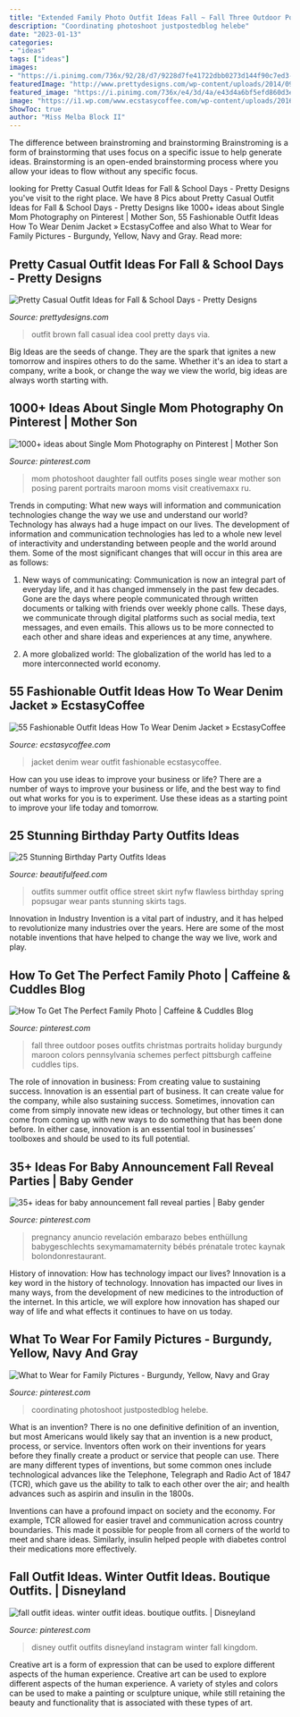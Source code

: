 ```yaml
---
title: "Extended Family Photo Outfit Ideas Fall ~ Fall Three Outdoor Poses Outfits Christmas Portraits Holiday Burgundy Maroon Colors Pennsylvania Schemes Perfect Pittsburgh Caffeine Cuddles Tips"
description: "Coordinating photoshoot justpostedblog helebe"
date: "2023-01-13"
categories:
- "ideas"
tags: ["ideas"]
images:
- "https://i.pinimg.com/736x/92/28/d7/9228d7fe41722dbb0273d144f90c7ed3--single-mom-photography-single-moms.jpg"
featuredImage: "http://www.prettydesigns.com/wp-content/uploads/2014/09/Cool-Brown-Outfit-Idea-for-Women.jpg"
featured_image: "https://i.pinimg.com/736x/e4/3d/4a/e43d4a6bf5efd860d3e98d98faef6495--family-of-three-photo-ideas-fall-family-photos.jpg"
image: "https://i1.wp.com/www.ecstasycoffee.com/wp-content/uploads/2016/10/Denim-Jacket-3.jpg?resize=620%2C929"
ShowToc: true
author: "Miss Melba Block II"
---
```



The difference between brainstroming and brainstorming
Brainstroming is a form of brainstorming that uses focus on a specific issue to help generate ideas. Brainstorming is an open-ended brainstorming process where you allow your ideas to flow without any specific focus.

	

		
looking for Pretty Casual Outfit Ideas for Fall &amp; School Days - Pretty Designs you've visit to the right place. We have 8 Pics about Pretty Casual Outfit Ideas for Fall &amp; School Days - Pretty Designs like 1000+ ideas about Single Mom Photography on Pinterest | Mother Son, 55 Fashionable Outfit Ideas How To Wear Denim Jacket » EcstasyCoffee and also What to Wear for Family Pictures - Burgundy, Yellow, Navy and Gray. Read more:
		
    
## Pretty Casual Outfit Ideas For Fall &amp; School Days - Pretty Designs

<img loading=lazy src="http://www.prettydesigns.com/wp-content/uploads/2014/09/Cool-Brown-Outfit-Idea-for-Women.jpg" onerror="this.onerror=null;this.src='https://tse2.mm.bing.net/th?id=OIP.BQk7BHtbGkl9fCCC1BX7bQHaK_&amp;pid=15.1';" alt="Pretty Casual Outfit Ideas for Fall &amp; School Days - Pretty Designs">

_Source: prettydesigns.com_

>outfit brown fall casual idea cool pretty days via. 

	

Big Ideas are the seeds of change. They are the spark that ignites a new tomorrow and inspires others to do the same. Whether it's an idea to start a company, write a book, or change the way we view the world, big ideas are always worth starting with.

    
## 1000+ Ideas About Single Mom Photography On Pinterest | Mother Son

<img loading=lazy src="https://i.pinimg.com/736x/92/28/d7/9228d7fe41722dbb0273d144f90c7ed3--single-mom-photography-single-moms.jpg" onerror="this.onerror=null;this.src='https://tse4.mm.bing.net/th?id=OIP.s7wR2BywpIHcGjVYzl94PQHaLH&amp;pid=15.1';" alt="1000+ ideas about Single Mom Photography on Pinterest | Mother Son">

_Source: pinterest.com_

>mom photoshoot daughter fall outfits poses single wear mother son posing parent portraits maroon moms visit creativemaxx ru. 

	

Trends in computing: What new ways will information and communication technologies change the way we use and understand our world?
Technology has always had a huge impact on our lives. The development of information and communication technologies has led to a whole new level of interactivity and understanding between people and the world around them. Some of the most significant changes that will occur in this area are as follows:
1) New ways of communicating: Communication is now an integral part of everyday life, and it has changed immensely in the past few decades. Gone are the days where people communicated through written documents or talking with friends over weekly phone calls. These days, we communicate through digital platforms such as social media, text messages, and even emails. This allows us to be more connected to each other and share ideas and experiences at any time, anywhere.

2) A more globalized world: The globalization of the world has led to a more interconnected world economy.

    
## 55 Fashionable Outfit Ideas How To Wear Denim Jacket » EcstasyCoffee

<img loading=lazy src="https://i1.wp.com/www.ecstasycoffee.com/wp-content/uploads/2016/10/Denim-Jacket-3.jpg?resize=620%2C929" onerror="this.onerror=null;this.src='https://tse4.mm.bing.net/th?id=OIP.DajuVrz-a20VKgb6vbcuCgHaLG&amp;pid=15.1';" alt="55 Fashionable Outfit Ideas How To Wear Denim Jacket » EcstasyCoffee">

_Source: ecstasycoffee.com_

>jacket denim wear outfit fashionable ecstasycoffee. 

	

How can you use ideas to improve your business or life?
There are a number of ways to improve your business or life, and the best way to find out what works for you is to experiment. Use these ideas as a starting point to improve your life today and tomorrow.

    
## 25 Stunning Birthday Party Outfits Ideas

<img loading=lazy src="http://www.beautifulfeed.com/wp-content/uploads/2018/09/Party-Outfits-13.jpg" onerror="this.onerror=null;this.src='https://tse3.mm.bing.net/th?id=OIP.OnqTg35AfurjBSNJVpbVLQHaK8&amp;pid=15.1';" alt="25 Stunning Birthday Party Outfits Ideas">

_Source: beautifulfeed.com_

>outfits summer outfit office street skirt nyfw flawless birthday spring popsugar wear pants stunning skirts tags. 

	

Innovation in Industry
Invention is a vital part of industry, and it has helped to revolutionize many industries over the years. Here are some of the most notable inventions that have helped to change the way we live, work and play.

    
## How To Get The Perfect Family Photo | Caffeine &amp; Cuddles Blog

<img loading=lazy src="https://i.pinimg.com/736x/e4/3d/4a/e43d4a6bf5efd860d3e98d98faef6495--family-of-three-photo-ideas-fall-family-photos.jpg" onerror="this.onerror=null;this.src='https://tse2.mm.bing.net/th?id=OIP.E6EVClOsuoB5tSs_6VQFEQHaLv&amp;pid=15.1';" alt="How To Get The Perfect Family Photo | Caffeine &amp; Cuddles Blog">

_Source: pinterest.com_

>fall three outdoor poses outfits christmas portraits holiday burgundy maroon colors pennsylvania schemes perfect pittsburgh caffeine cuddles tips. 

	

The role of innovation in business: From creating value to sustaining success.
Innovation is an essential part of business. It can create value for the company, while also sustaining success. Sometimes, innovation can come from simply innovate new ideas or technology, but other times it can come from coming up with new ways to do something that has been done before. In either case, innovation is an essential tool in businesses’ toolboxes and should be used to its full potential.

    
## 35+ Ideas For Baby Announcement Fall Reveal Parties | Baby Gender

<img loading=lazy src="https://i.pinimg.com/736x/2d/64/5c/2d645c75aa710f5e7fb3d7a91720ebed.jpg" onerror="this.onerror=null;this.src='https://tse4.mm.bing.net/th?id=OIP.m9aMq4cM5jdJT6rt3HxP0gAAAA&amp;pid=15.1';" alt="35+ ideas for baby announcement fall reveal parties | Baby gender">

_Source: pinterest.com_

>pregnancy anuncio revelación embarazo bebes enthüllung babygeschlechts sexymamamaternity bébés prénatale trotec kaynak bolondonrestaurant. 

	

History of innovation: How has technology impact our lives?
Innovation is a key word in the history of technology. Innovation has impacted our lives in many ways, from the development of new medicines to the introduction of the internet. In this article, we will explore how innovation has shaped our way of life and what effects it continues to have on us today.

    
## What To Wear For Family Pictures - Burgundy, Yellow, Navy And Gray

<img loading=lazy src="https://i.pinimg.com/736x/77/8c/b9/778cb9f3b3eecf5dba6738503e2443ff.jpg" onerror="this.onerror=null;this.src='https://tse3.mm.bing.net/th?id=OIP.9nHhCGcP-yYlEhcHB5-uqgHaLG&amp;pid=15.1';" alt="What to Wear for Family Pictures - Burgundy, Yellow, Navy and Gray">

_Source: pinterest.com_

>coordinating photoshoot justpostedblog helebe. 

	

What is an invention?
There is no one definitive definition of an invention, but most Americans would likely say that an invention is a new product, process, or service.  Inventors often work on their inventions for years before they finally create a product or service that people can use. 
There are many different types of inventions, but some common ones include technological advances like the Telephone, Telegraph and Radio Act of 1847 (TCR), which gave us the ability to talk to each other over the air; and health advances such as aspirin and insulin in the 1800s. 

Inventions can have a profound impact on society and the economy. For example, TCR allowed for easier travel and communication across country boundaries. This made it possible for people from all corners of the world to meet and share ideas. Similarly, insulin helped people with diabetes control their medications more effectively.

    
## Fall Outfit Ideas. Winter Outfit Ideas. Boutique Outfits. | Disneyland

<img loading=lazy src="https://i.pinimg.com/736x/cc/71/e9/cc71e9c85084f15d1805dfe72a097a1c.jpg" onerror="this.onerror=null;this.src='https://tse2.mm.bing.net/th?id=OIP.j24ymRgTJS_65dERuEKn9QHaHa&amp;pid=15.1';" alt="fall outfit ideas. winter outfit ideas. boutique outfits. | Disneyland">

_Source: pinterest.com_

>disney outfit outfits disneyland instagram winter fall kingdom. 

	

Creative art is a form of expression that can be used to explore different aspects of the human experience.
Creative art can be used to explore different aspects of the human experience. A variety of styles and colors can be used to make a painting or sculpture unique, while still retaining the beauty and functionality that is associated with these types of art.

